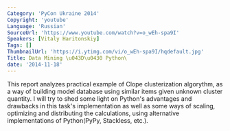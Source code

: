 ```yaml
---
Category: 'PyCon Ukraine 2014'
Copyright: 'youtube'
Language: 'Russian'
SourceUrl: 'https://www.youtube.com/watch?v=o_wEh-spa9I'
Speakers: [Vitaly Haritonskiy]
Tags: []
ThumbnailUrl: 'https://i.ytimg.com/vi/o_wEh-spa9I/hqdefault.jpg'
Title: Data Mining \u043D\u0430 Python\
date: '2014-11-18'
---
```

This report analyzes practical example of Clope clusterization algorythm, as a way of building model database using similar items given unknown cluster quantity. I will try to shed some light on Python's advantages and drawbacks in this task's implementation as well as some ways of scaling, optimizing and distributing the calculations, using alternative implementations of Python(PyPy, Stackless, etc.).
